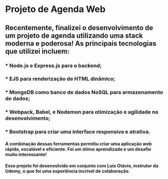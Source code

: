  # Projeto de Agenda Web 

## Recentemente, finalizei o desenvolvimento de um projeto de agenda utilizando uma stack moderna e poderosa! As principais tecnologias que utilizei incluem:

### * Node.js e Express.js para o backend;
### * EJS para renderização de HTML dinâmico;
### * MongoDB como banco de dados NoSQL para armazenamento de dados;
### * Webpack, Babel, e Nodemon para otimização e agilidade no desenvolvimento;
### * Bootstrap para criar uma interface responsiva e atrativa.
#### A combinação dessas ferramentas permitiu criar uma aplicação web rápida, escalável e eficiente. Foi um ótimo aprendizado e um desafio muito interessante!

####  Esse projeto foi desenvolvido em conjunto com Luis Otávio, instrutor da Udemy, o que foi uma experiência incrível de colaboração.
